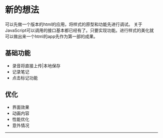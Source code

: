 # 新的想法
  可以先做一个版本的html的应用，将样式的原型和功能先进行调试。
  关于JavaScript可以调用的接口基本都已经有了。只要实现功能。进行样式的美化就可以做出来一个html的app先作为第一部的成果。
  
## 基础功能
- 录音将直接上传|本地保存
- 记录笔记
- 点击标记功能
## 优化
- 界面效果
- 动画内容
- 性能优化
- 意外情况
--- 
